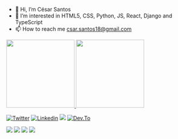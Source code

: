 
- 👋 Hi, I’m César Santos 
- 👀 I’m interested in HTML5, CSS, Python, JS, React, Django and TypeScript 
- 📫 How to reach me csar.santos18@gmail.com

<!---
cesarsantos96/cesarsantos96 is a ✨ special ✨ repository because its `README.md` (this file) appears on your GitHub profile.
You can click the Preview link to take a look at your changes.
--->
<div>

 <a href="https://github.com/cesarsantos96">
    
  <img height="180em" src="https://github-readme-stats.vercel.app/api?username=cesarsantos96&theme=codeSTACKr&icons=true">
 
 <img height="180em" src="https://github-readme-stats.vercel.app/api/top-langs/?username=cesarsantos96&layout-compact&langs_count169&theme=codeSTACKr">
 
</div>

<div>
  <p align="left">
    <a href="https://www.twitter.com/csar96s" target="_blank"><img src="https://img.shields.io/badge/Twitter-1DA1F2?style=for-the-badge&logo=twitter&logoColor=white" alt="Twitter"></a>
    <a href="https://www.linkedin.com/in/cesar-santos-51811456" target="_blank"><img src="https://img.shields.io/badge/LinkedIn-0077B5?style=for-the-badge&logo=linkedin&logoColor=white" alt="Linkedin"></a>
    <a href="https://www.instagram.com/csaaruto" target="_blank"><img src="https://img.shields.io/badge/Instagram-E4405F?style=for-the-badge&logo=instagram&logoColor=white"></a>
    <a href="https://www.dev.to/csaaruto96" target="_blank"><img src="https://img.shields.io/badge/Dev.to-0A0A0A?style=for-the-badge&logo=dev%2Eto&logoColor=white" alt="Dev.To"></a>
 </p> 
</div>
      
<div>
<img src="https://img.shields.io/badge/HTML5-E34F26?style=for-the-badge&logo=html5&logoColor=white">
<img src="https://img.shields.io/badge/CSS3-1572B6?style=for-the-badge&logo=css3&logoColor=white">
<img src="https://img.shields.io/badge/Python-FFD43B?style=for-the-badge&logo=python&logoColor=blue">
<img src="https://img.shields.io/badge/JavaScript-323330?style=for-the-badge&logo=javascript&logoColor=F7DF1E">
</div>

